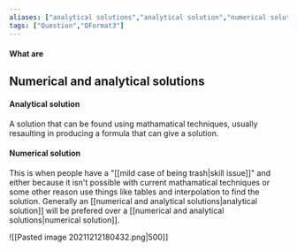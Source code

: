 ```yaml
---
aliases: ["analytical solutions","analytical solution","numerical solutions","numerical solution"]
tags: ["Question","QFormat3"]
---
```


#### What are
## Numerical and analytical solutions
#### Analytical solution
A solution that can be found using mathamatical techniques, usually resaulting in producing a formula that can give a solution.

#### Numerical solution
This is when people have a "[[mild case of being trash|skill issue]]" and either because it isn't possible with current mathamatical techniques or some other reason use things like tables and interpolation to find the solution.
Generally an [[numerical and analytical solutions|analytical solution]] will be prefered over a [[numerical and analytical solutions|numerical solution]].

![[Pasted image 20211212180432.png|500]]